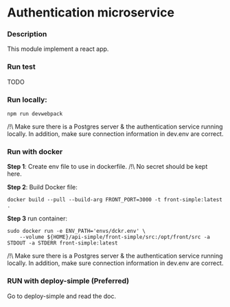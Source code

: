 # Authentication microservice

### Description
This module implement a react app.

### Run test 
TODO

### Run locally:

```commandline
npm run devwebpack
```

/!\ Make sure there is a Postgres server & the authentication service running locally. In addition, make sure connection information in dev.env 
are correct.  

### Run with docker
**Step 1**: Create env file to use in dockerfile. /!\ No secret should be kept here.

**Step 2**: Build Docker file:

```commandline
docker build --pull --build-arg FRONT_PORT=3000 -t front-simple:latest .
```

**Step 3** run container:

```commandline
sudo docker run -e ENV_PATH='envs/dckr.env' \
    --volume ${HOME}/api-simple/front-simple/src:/opt/front/src -a STDOUT -a STDERR front-simple:latest
```

/!\ Make sure there is a Postgres server & the authentication service running locally. In addition, make sure connection information in dev.env 
are correct.  

### RUN with deploy-simple (Preferred)

Go to deploy-simple and read the doc.